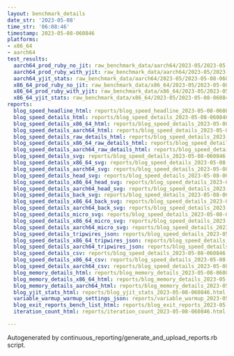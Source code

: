 ```yaml
---
layout: benchmark_details
date_str: '2023-05-08'
time_str: '06:08:46'
timestamp: 2023-05-08-060846
platforms:
- x86_64
- aarch64
test_results:
  aarch64_prod_ruby_no_jit: raw_benchmark_data/aarch64/2023-05/2023-05-08-060846_basic_benchmark_aarch64_prod_ruby_no_jit.json
  aarch64_prod_ruby_with_yjit: raw_benchmark_data/aarch64/2023-05/2023-05-08-060846_basic_benchmark_aarch64_prod_ruby_with_yjit.json
  aarch64_yjit_stats: raw_benchmark_data/aarch64/2023-05/2023-05-08-060846_basic_benchmark_aarch64_yjit_stats.json
  x86_64_prod_ruby_no_jit: raw_benchmark_data/x86_64/2023-05/2023-05-08-060846_basic_benchmark_x86_64_prod_ruby_no_jit.json
  x86_64_prod_ruby_with_yjit: raw_benchmark_data/x86_64/2023-05/2023-05-08-060846_basic_benchmark_x86_64_prod_ruby_with_yjit.json
  x86_64_yjit_stats: raw_benchmark_data/x86_64/2023-05/2023-05-08-060846_basic_benchmark_x86_64_yjit_stats.json
reports:
  blog_speed_headline_html: reports/blog_speed_headline_2023-05-08-060846.html
  blog_speed_details_html: reports/blog_speed_details_2023-05-08-060846.html
  blog_speed_details_x86_64_html: reports/blog_speed_details_2023-05-08-060846.x86_64.html
  blog_speed_details_aarch64_html: reports/blog_speed_details_2023-05-08-060846.aarch64.html
  blog_speed_details_raw_details_html: reports/blog_speed_details_2023-05-08-060846.raw_details.html
  blog_speed_details_x86_64_raw_details_html: reports/blog_speed_details_2023-05-08-060846.x86_64.raw_details.html
  blog_speed_details_aarch64_raw_details_html: reports/blog_speed_details_2023-05-08-060846.aarch64.raw_details.html
  blog_speed_details_svg: reports/blog_speed_details_2023-05-08-060846.svg
  blog_speed_details_x86_64_svg: reports/blog_speed_details_2023-05-08-060846.x86_64.svg
  blog_speed_details_aarch64_svg: reports/blog_speed_details_2023-05-08-060846.aarch64.svg
  blog_speed_details_head_svg: reports/blog_speed_details_2023-05-08-060846.head.svg
  blog_speed_details_x86_64_head_svg: reports/blog_speed_details_2023-05-08-060846.x86_64.head.svg
  blog_speed_details_aarch64_head_svg: reports/blog_speed_details_2023-05-08-060846.aarch64.head.svg
  blog_speed_details_back_svg: reports/blog_speed_details_2023-05-08-060846.back.svg
  blog_speed_details_x86_64_back_svg: reports/blog_speed_details_2023-05-08-060846.x86_64.back.svg
  blog_speed_details_aarch64_back_svg: reports/blog_speed_details_2023-05-08-060846.aarch64.back.svg
  blog_speed_details_micro_svg: reports/blog_speed_details_2023-05-08-060846.micro.svg
  blog_speed_details_x86_64_micro_svg: reports/blog_speed_details_2023-05-08-060846.x86_64.micro.svg
  blog_speed_details_aarch64_micro_svg: reports/blog_speed_details_2023-05-08-060846.aarch64.micro.svg
  blog_speed_details_tripwires_json: reports/blog_speed_details_2023-05-08-060846.tripwires.json
  blog_speed_details_x86_64_tripwires_json: reports/blog_speed_details_2023-05-08-060846.x86_64.tripwires.json
  blog_speed_details_aarch64_tripwires_json: reports/blog_speed_details_2023-05-08-060846.aarch64.tripwires.json
  blog_speed_details_csv: reports/blog_speed_details_2023-05-08-060846.csv
  blog_speed_details_x86_64_csv: reports/blog_speed_details_2023-05-08-060846.x86_64.csv
  blog_speed_details_aarch64_csv: reports/blog_speed_details_2023-05-08-060846.aarch64.csv
  blog_memory_details_html: reports/blog_memory_details_2023-05-08-060846.html
  blog_memory_details_x86_64_html: reports/blog_memory_details_2023-05-08-060846.x86_64.html
  blog_memory_details_aarch64_html: reports/blog_memory_details_2023-05-08-060846.aarch64.html
  blog_yjit_stats_html: reports/blog_yjit_stats_2023-05-08-060846.html
  variable_warmup_warmup_settings_json: reports/variable_warmup_2023-05-08-060846.warmup_settings.json
  blog_exit_reports_bench_list_html: reports/blog_exit_reports_2023-05-08-060846.bench_list.html
  iteration_count_html: reports/iteration_count_2023-05-08-060846.html

---
```

Autogenerated by continuous_reporting/generate_and_upload_reports.rb script.
